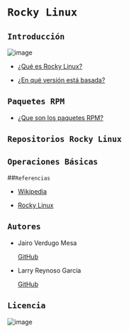 # `Rocky Linux` 

## `Introducción`

![image](https://user-images.githubusercontent.com/114906861/214279955-1ac2c065-8d2e-4b8b-91c9-944ad300af3d.png)

- [¿Qué es Rocky Linux?](linux/linux.md)

- [¿En qué versión está basada?](version/version.md)

## `Paquetes RPM` 

- [¿Que son los paquetes RPM?](rpm/rpm.md)


## `Repositorios Rocky Linux`


## `Operaciones Básicas`

##`Referencias`

- [Wikipedia](https://es.wikipedia.org/wiki/Rocky_Linux)

- [Rocky Linux](https://rockylinux.org)


## `Autores`

- Jairo Verdugo Mesa

     [GitHub](https://github.com/Jairoverdugo98)

- Larry Reynoso García

     [GitHub](https://github.com/LarryWestbrook)

## `Licencia`

![image](https://user-images.githubusercontent.com/114906861/214280755-73c45fbd-cb4a-4492-b969-807a3cc50bd1.PNG)

